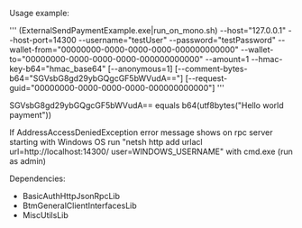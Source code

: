 ﻿Usage example:

'''
(ExternalSendPaymentExample.exe|run_on_mono.sh) --host="127.0.0.1" --host-port=14300 --username="testUser" --password="testPassword" --wallet-from="00000000-0000-0000-0000-000000000000" --wallet-to="00000000-0000-0000-0000-000000000000" --amount=1 --hmac-key-b64="hmac_base64" [--anonymous=1] [--comment-bytes-b64="SGVsbG8gd29ybGQgcGF5bWVudA=="] [--request-guid="00000000-0000-0000-0000-000000000000"]
'''

SGVsbG8gd29ybGQgcGF5bWVudA== equals b64(utf8bytes("Hello world payment"))

If AddressAccessDeniedException error message shows on rpc server starting 
with Windows OS run
"netsh http add urlacl url=http://localhost:14300/ user=WINDOWS_USERNAME"
with cmd.exe (run as admin)

Dependencies:
* BasicAuthHttpJsonRpcLib
* BtmGeneralClientInterfacesLib
* MiscUtilsLib